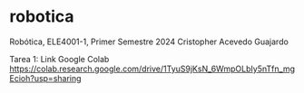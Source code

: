 # robotica
Robótica, ELE4001-1, Primer Semestre 2024
Cristopher Acevedo Guajardo

Tarea 1: Link Google Colab
https://colab.research.google.com/drive/1TyuS9jKsN_6WmpOLbIy5nTfn_mgEcioh?usp=sharing
